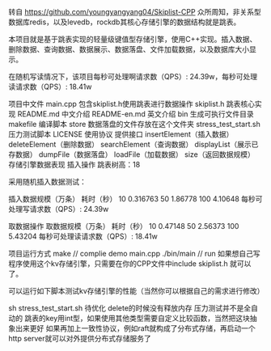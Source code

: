 
转自 https://github.com/youngyangyang04/Skiplist-CPP
众所周知，非关系型数据库redis，以及levedb，rockdb其核心存储引擎的数据结构就是跳表。

本项目就是基于跳表实现的轻量级键值型存储引擎，使用C++实现。插入数据、删除数据、查询数据、数据展示、数据落盘、文件加载数据，以及数据库大小显示。

在随机写读情况下，该项目每秒可处理啊请求数（QPS）: 24.39w，每秒可处理读请求数（QPS）: 18.41w

项目中文件
main.cpp 包含skiplist.h使用跳表进行数据操作
skiplist.h 跳表核心实现
README.md 中文介绍
README-en.md 英文介绍
bin 生成可执行文件目录
makefile 编译脚本
store 数据落盘的文件存放在这个文件夹
stress_test_start.sh 压力测试脚本
LICENSE 使用协议
提供接口
insertElement（插入数据）
deleteElement（删除数据）
searchElement（查询数据）
displayList（展示已存数据）
dumpFile（数据落盘）
loadFile（加载数据）
size（返回数据规模）
存储引擎数据表现
插入操作
跳表树高：18

采用随机插入数据测试：

插入数据规模（万条）	耗时（秒）
10	0.316763
50	1.86778
100	4.10648
每秒可处理写请求数（QPS）: 24.39w

取数据操作
取数据规模（万条）	耗时（秒）
10	0.47148
50	2.56373
100	5.43204
每秒可处理读请求数（QPS）: 18.41w

项目运行方式
make            // complie demo main.cpp
./bin/main      // run 
如果想自己写程序使用这个kv存储引擎，只需要在你的CPP文件中include skiplist.h 就可以了。

可以运行如下脚本测试kv存储引擎的性能（当然你可以根据自己的需求进行修改）

sh stress_test_start.sh 
待优化
delete的时候没有释放内存
压力测试并不是全自动的
跳表的key用int型，如果使用其他类型需要自定义比较函数，当然把这块抽象出来更好
如果再加上一致性协议，例如raft就构成了分布式存储，再启动一个http server就可以对外提供分布式存储服务了

